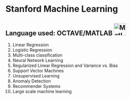 # Stanford Machine Learning
## Language used: OCTAVE/MATLAB [<img alight=left alt="Matlab" width="40px" src= "https://www.gnu.org/software/octave/img/octave-logo.png"/>](https://www.gnu.org/software/octave/)

1. Linear Regression
2. Logistic Regression
3. Multi-class classification
4. Neural Network Learning
5. Regularized Linear Regression and Variance vs. Bias
6. Support Vector Machines
7. Unsupervised Learning
8. Anomaly Detection
9. Recommender Systems
10. Large scale machine learning

